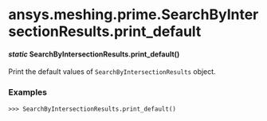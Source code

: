 # ansys.meshing.prime.SearchByIntersectionResults.print_default



#### *static* SearchByIntersectionResults.print_default()

Print the default values of `SearchByIntersectionResults` object.

### Examples

```pycon
>>> SearchByIntersectionResults.print_default()
```

<!-- !! processed by numpydoc !! -->
